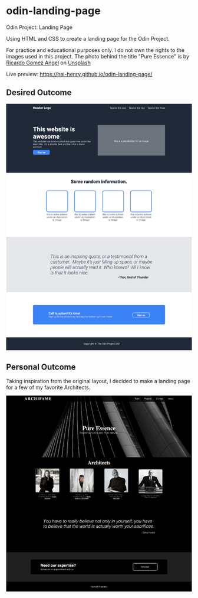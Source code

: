 # odin-landing-page

Odin Project: Landing Page

Using HTML and CSS to create a landing page for the Odin Project.

For practice and educational purposes only. I do not own the rights to the images used in this project. The photo behind the title "Pure Essence" is by <a href="https://unsplash.com/@rgaleriacom?utm_source=unsplash&utm_medium=referral&utm_content=creditCopyText">Ricardo Gomez Angel</a> on <a href="https://unsplash.com/photos/otf25n2UETg?utm_source=unsplash&utm_medium=referral&utm_content=creditCopyText">Unsplash</a>

Live preview: https://hai-henry.github.io/odin-landing-page/

## Desired Outcome

![Alt text](design/full-design.png)

## Personal Outcome

Taking inspiration from the original layout, I decided to make a landing page for a few of my favorite Architects.

![Alt text](design/personal-design.png)
